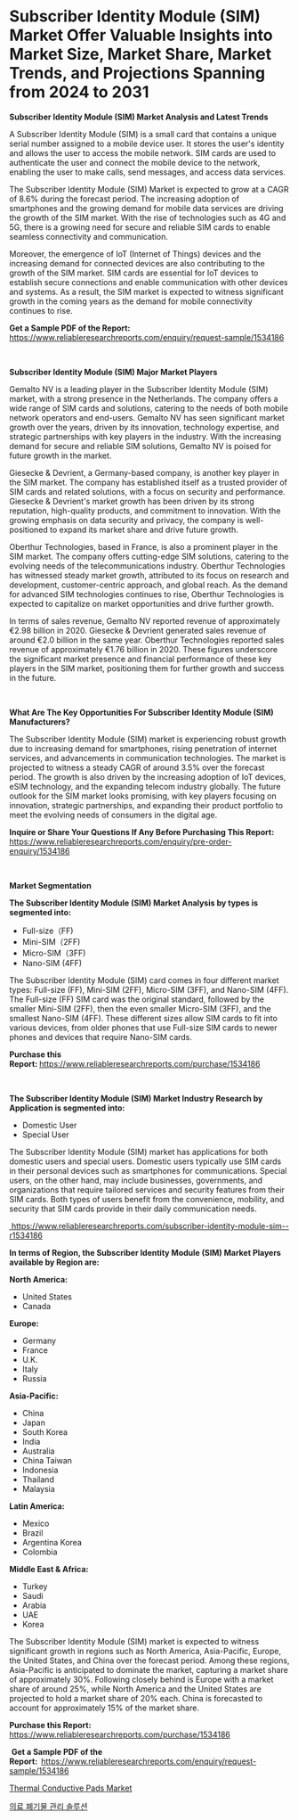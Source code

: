 <p><h1>Subscriber Identity Module (SIM) Market Offer Valuable Insights into Market Size, Market Share, Market Trends, and Projections Spanning from 2024 to 2031</h1></p><p><strong>Subscriber Identity Module (SIM) Market Analysis and Latest Trends</strong></p>
<p><p>A Subscriber Identity Module (SIM) is a small card that contains a unique serial number assigned to a mobile device user. It stores the user's identity and allows the user to access the mobile network. SIM cards are used to authenticate the user and connect the mobile device to the network, enabling the user to make calls, send messages, and access data services.</p><p>The Subscriber Identity Module (SIM) Market is expected to grow at a CAGR of 8.6% during the forecast period. The increasing adoption of smartphones and the growing demand for mobile data services are driving the growth of the SIM market. With the rise of technologies such as 4G and 5G, there is a growing need for secure and reliable SIM cards to enable seamless connectivity and communication.</p><p>Moreover, the emergence of IoT (Internet of Things) devices and the increasing demand for connected devices are also contributing to the growth of the SIM market. SIM cards are essential for IoT devices to establish secure connections and enable communication with other devices and systems. As a result, the SIM market is expected to witness significant growth in the coming years as the demand for mobile connectivity continues to rise.</p></p>
<p><strong>Get a Sample PDF of the Report:&nbsp;</strong> <a href="https://www.reliableresearchreports.com/enquiry/request-sample/1534186">https://www.reliableresearchreports.com/enquiry/request-sample/1534186</a></p>
<p>&nbsp;</p>
<p><strong>Subscriber Identity Module (SIM) Major Market Players</strong></p>
<p><p>Gemalto NV is a leading player in the Subscriber Identity Module (SIM) market, with a strong presence in the Netherlands. The company offers a wide range of SIM cards and solutions, catering to the needs of both mobile network operators and end-users. Gemalto NV has seen significant market growth over the years, driven by its innovation, technology expertise, and strategic partnerships with key players in the industry. With the increasing demand for secure and reliable SIM solutions, Gemalto NV is poised for future growth in the market.</p><p>Giesecke & Devrient, a Germany-based company, is another key player in the SIM market. The company has established itself as a trusted provider of SIM cards and related solutions, with a focus on security and performance. Giesecke & Devrient's market growth has been driven by its strong reputation, high-quality products, and commitment to innovation. With the growing emphasis on data security and privacy, the company is well-positioned to expand its market share and drive future growth.</p><p>Oberthur Technologies, based in France, is also a prominent player in the SIM market. The company offers cutting-edge SIM solutions, catering to the evolving needs of the telecommunications industry. Oberthur Technologies has witnessed steady market growth, attributed to its focus on research and development, customer-centric approach, and global reach. As the demand for advanced SIM technologies continues to rise, Oberthur Technologies is expected to capitalize on market opportunities and drive further growth.</p><p>In terms of sales revenue, Gemalto NV reported revenue of approximately €2.98 billion in 2020. Giesecke & Devrient generated sales revenue of around €2.0 billion in the same year. Oberthur Technologies reported sales revenue of approximately €1.76 billion in 2020. These figures underscore the significant market presence and financial performance of these key players in the SIM market, positioning them for further growth and success in the future.</p></p>
<p>&nbsp;</p>
<p><strong>What Are The Key Opportunities For Subscriber Identity Module (SIM) Manufacturers?</strong></p>
<p><p>The Subscriber Identity Module (SIM) market is experiencing robust growth due to increasing demand for smartphones, rising penetration of internet services, and advancements in communication technologies. The market is projected to witness a steady CAGR of around 3.5% over the forecast period. The growth is also driven by the increasing adoption of IoT devices, eSIM technology, and the expanding telecom industry globally. The future outlook for the SIM market looks promising, with key players focusing on innovation, strategic partnerships, and expanding their product portfolio to meet the evolving needs of consumers in the digital age.</p></p>
<p><strong>Inquire or Share Your Questions If Any Before Purchasing This Report:</strong> <a href="https://www.reliableresearchreports.com/enquiry/pre-order-enquiry/1534186">https://www.reliableresearchreports.com/enquiry/pre-order-enquiry/1534186</a></p>
<p>&nbsp;</p>
<p><strong>Market Segmentation</strong></p>
<p><strong>The Subscriber Identity Module (SIM) Market Analysis by types is segmented into:</strong></p>
<p><ul><li>Full-size（FF)</li><li>Mini-SIM（2FF)</li><li>Micro-SIM（3FF)</li><li>Nano-SIM (4FF)</li></ul></p>
<p><p>The Subscriber Identity Module (SIM) card comes in four different market types: Full-size (FF), Mini-SIM (2FF), Micro-SIM (3FF), and Nano-SIM (4FF). The Full-size (FF) SIM card was the original standard, followed by the smaller Mini-SIM (2FF), then the even smaller Micro-SIM (3FF), and the smallest Nano-SIM (4FF). These different sizes allow SIM cards to fit into various devices, from older phones that use Full-size SIM cards to newer phones and devices that require Nano-SIM cards.</p></p>
<p><strong>Purchase this Report:&nbsp;</strong><a href="https://www.reliableresearchreports.com/purchase/1534186">https://www.reliableresearchreports.com/purchase/1534186</a></p>
<p>&nbsp;</p>
<p><strong>The Subscriber Identity Module (SIM) Market Industry Research by Application is segmented into:</strong></p>
<p><ul><li>Domestic User</li><li>Special User</li></ul></p>
<p><p>The Subscriber Identity Module (SIM) market has applications for both domestic users and special users. Domestic users typically use SIM cards in their personal devices such as smartphones for communications. Special users, on the other hand, may include businesses, governments, and organizations that require tailored services and security features from their SIM cards. Both types of users benefit from the convenience, mobility, and security that SIM cards provide in their daily communication needs.</p></p>
<p><a href="https://www.reliableresearchreports.com/subscriber-identity-module-sim--r1534186">&nbsp;https://www.reliableresearchreports.com/subscriber-identity-module-sim--r1534186</a></p>
<p><strong>In terms of Region, the Subscriber Identity Module (SIM) Market Players available by Region are:</strong></p>
<p>
    <p> <strong> North America: </strong>
        <ul>
            <li>United States</li>
            <li>Canada</li>
        </ul>
        </p> 
    <p> <strong> Europe: </strong>
        <ul>
            <li>Germany</li>
            <li>France</li>
            <li>U.K.</li>
            <li>Italy</li>
            <li>Russia</li>
        </ul>
        </p> 
    <p> <strong> Asia-Pacific: </strong>
        <ul>
            <li>China</li>
            <li>Japan</li>
            <li>South Korea</li>
            <li>India</li>
            <li>Australia</li>
            <li>China Taiwan</li>
            <li>Indonesia</li>
            <li>Thailand</li>
            <li>Malaysia</li>
        </ul>
        </p> 
    <p> <strong> Latin America: </strong>
        <ul>
            <li>Mexico</li>
            <li>Brazil</li>
            <li>Argentina Korea</li>
            <li>Colombia</li>
        </ul>
        </p> 
    <p> <strong> Middle East & Africa: </strong>
        <ul>
            <li>Turkey</li>
            <li>Saudi</li>
            <li>Arabia</li>
            <li>UAE</li>
            <li>Korea</li>
        </ul>
    </p>
    </p>
<p><p>The Subscriber Identity Module (SIM) market is expected to witness significant growth in regions such as North America, Asia-Pacific, Europe, the United States, and China over the forecast period. Among these regions, Asia-Pacific is anticipated to dominate the market, capturing a market share of approximately 30%. Following closely behind is Europe with a market share of around 25%, while North America and the United States are projected to hold a market share of 20% each. China is forecasted to account for approximately 15% of the market share.</p></p>
<p><strong>Purchase this Report: </strong><a href="https://www.reliableresearchreports.com/purchase/1534186">https://www.reliableresearchreports.com/purchase/1534186</a></p>
<p>&nbsp;<strong>Get a Sample PDF of the Report:&nbsp;&nbsp;</strong><a href="https://www.reliableresearchreports.com/enquiry/request-sample/1534186">https://www.reliableresearchreports.com/enquiry/request-sample/1534186</a></p>
<p><strong></strong></p>
<p><p><a href="https://fearless-okapi-6c8.notion.site/Decoding-the-Thermal-Conductive-Pads-Market-A-Deep-Dive-into-the-Latest-Market-Trends-Market-Segme-93ec45b708f44afa971041718e5de7c3">Thermal Conductive Pads Market</a></p><p><a href="https://github.com/idcefvhkdut6/Market-Research-Report-List-1/blob/main/154982518797.md">의료 폐기물 관리 솔루션</a></p></p>